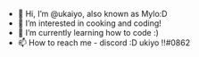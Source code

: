 - 👋 Hi, I’m @ukaiyo, also known as Mylo:D
- 👀 I’m interested in cooking and coding!
- 🌱 I’m currently learning how to code :)
- 📫 How to reach me - discord :D ukiyo !!#0862
<!---
Ukaiyo/Ukaiyo is a ✨ special ✨ repository because its `README.md` (this file) appears on your GitHub profile.
You can click the Preview link to take a look at your changes.
--->
